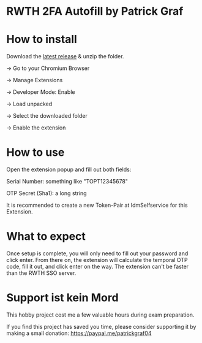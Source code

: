 # RWTH 2FA Autofill by Patrick Graf

# How to install
Download the [latest release](https://github.com/pragmatrick/RWTH-SSO-Autofill/releases/tag/Official) & unzip the folder.

-> Go to your Chromium Browser

-> Manage Extensions 

-> Developer Mode: Enable 

-> Load unpacked 

-> Select the downloaded folder

-> Enable the extension

# How to use
Open the extension popup and fill out both fields:

Serial Number: something like "TOPT12345678"

OTP Secret (Sha1): a long string

It is recommended to create a new Token-Pair at IdmSelfservice for this Extension.

# What to expect
Once setup is complete, you will only need to fill out your password and click enter.
From there on, the extension will calculate the temporal OTP code, fill it out, and click enter on the way.
The extension can't be faster than the RWTH SSO server.

# Support ist kein Mord
This hobby project cost me a few valuable hours during exam preparation.

If you find this project has saved you time, please consider supporting it by making a small donation: https://paypal.me/patrickgraf04
